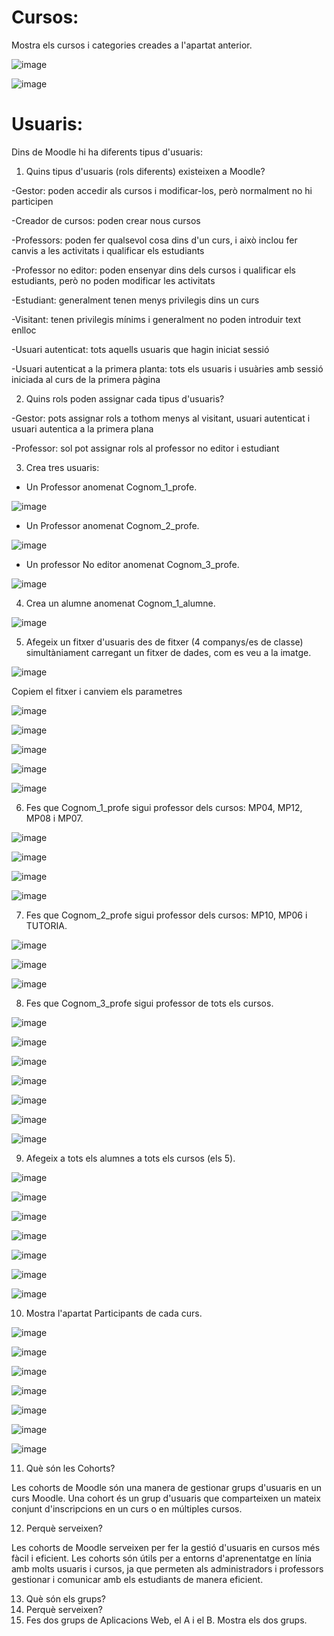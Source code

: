 # Cursos:

Mostra els cursos i categories creades a l'apartat anterior.

![image](https://user-images.githubusercontent.com/114162276/212097162-54280418-f24b-4028-baa6-aa4d952cecc3.png)

![image](https://user-images.githubusercontent.com/114162276/212097438-fe207437-bc70-443c-a428-f1c7871a8efe.png)

# Usuaris:

Dins de Moodle hi ha diferents tipus d'usuaris:

1. Quins tipus d'usuaris (rols diferents) existeixen a Moodle?

-Gestor: poden accedir als cursos i modificar-los, però normalment no hi participen

-Creador de cursos: poden crear nous cursos

-Professors: poden fer qualsevol cosa dins d'un curs, i això inclou fer canvis a les activitats i qualificar els estudiants

-Professor no editor: poden ensenyar dins dels cursos i qualificar els estudiants, però no poden modificar les activitats

-Estudiant: generalment tenen menys privilegis dins un curs

-Visitant: tenen privilegis mínims i generalment no poden introduir text enlloc

-Usuari autenticat: tots aquells usuaris que hagin iniciat sessió

-Usuari autenticat a la primera planta: tots els usuaris i usuàries amb sessió iniciada al curs de la primera pàgina

2. Quins rols poden assignar cada tipus d'usuaris?

-Gestor: pots assignar rols a tothom menys al visitant, usuari autenticat i usuari autentica a la primera plana

-Professor: sol pot assignar rols al professor no editor i estudiant

3. Crea tres usuaris:
  - Un Professor anomenat Cognom_1_profe.

![image](https://user-images.githubusercontent.com/114162276/212106253-a7fa82f8-343d-4400-b2ef-1b4629e23897.png)

  - Un Professor anomenat Cognom_2_profe.

![image](https://user-images.githubusercontent.com/114162276/212106787-02487f35-6d91-4cb3-a8cd-2da6fa5e8999.png)

  - Un professor No editor anomenat Cognom_3_profe.

![image](https://user-images.githubusercontent.com/114162276/212107468-7cc600b7-11bf-4407-90db-f62c11461797.png)

4.  Crea un alumne anomenat Cognom_1_alumne.

![image](https://user-images.githubusercontent.com/114162276/212109839-8a552336-9efb-436e-8121-3cdaef03c5e0.png)

5.  Afegeix un fitxer d'usuaris des de fitxer (4 companys/es de classe) simultàniament carregant un fitxer de dades, com es veu a la imatge.

![image](https://user-images.githubusercontent.com/110727546/205681118-13764074-331b-42b7-b051-38f816f8b931.png)

Copiem el fitxer i canviem els parametres

![image](https://user-images.githubusercontent.com/114162276/212115508-5addc053-4938-485b-bf00-aa689590e7d7.png)

![image](https://user-images.githubusercontent.com/114162276/212113249-033c7ebe-1934-46d9-9f38-e7180a2853db.png)

![image](https://user-images.githubusercontent.com/114162276/212113432-93e67e65-0efe-489f-aedf-fc9ba9f2d39a.png)

![image](https://user-images.githubusercontent.com/114162276/212116145-39e4c61f-1c14-48d9-a9f1-01fa77e96315.png)

![image](https://user-images.githubusercontent.com/114162276/212116425-26529075-cfc5-450f-a7a4-cc96bebcf0aa.png)

6. Fes que Cognom_1_profe sigui professor dels cursos: MP04, MP12, MP08 i MP07.

![image](https://user-images.githubusercontent.com/114162276/213226517-fd8122a9-86bc-4bd0-ac05-2a6e3918f371.png)

![image](https://user-images.githubusercontent.com/114162276/213226981-b8c85668-8d53-493e-b277-3909755a7571.png)

![image](https://user-images.githubusercontent.com/114162276/213227649-9b96bc9f-acb0-4a40-ae28-5d379a09a354.png)

![image](https://user-images.githubusercontent.com/114162276/213227915-8891c577-0820-4c63-b529-012aa9435afe.png)

7. Fes que Cognom_2_profe sigui professor dels cursos: MP10, MP06 i TUTORIA.

![image](https://user-images.githubusercontent.com/114162276/213229777-beecdfd3-b5cd-4114-84f4-95d0e1dff763.png)

![image](https://user-images.githubusercontent.com/114162276/213230383-e1bf1ca9-50af-4762-b7f4-d0f0c2dfa5dc.png)

![image](https://user-images.githubusercontent.com/114162276/213230650-dcaa8671-60cb-4075-9784-f6630136aae4.png)

8. Fes que Cognom_3_profe sigui professor de tots els cursos.

![image](https://user-images.githubusercontent.com/114162276/213232769-9427bc9b-00d1-4701-b015-0330951a4081.png)

![image](https://user-images.githubusercontent.com/114162276/213233005-64d3cce5-5986-401b-9e58-f916486c534e.png)

![image](https://user-images.githubusercontent.com/114162276/213233338-13a8e807-7648-42d6-b28b-c18c14614134.png)

![image](https://user-images.githubusercontent.com/114162276/213233667-0fe0cc21-81ff-4ee5-93d0-626258a69c21.png)

![image](https://user-images.githubusercontent.com/114162276/213233921-5fd0a9da-4afb-46a1-bcf5-c35f405ebbcd.png)

![image](https://user-images.githubusercontent.com/114162276/213234117-87c8c871-565e-4151-97a0-7ea329b31cb3.png)

![image](https://user-images.githubusercontent.com/114162276/213234336-419220db-ed7d-40b0-9f4d-ed5b9610ca21.png)

9. Afegeix a tots els alumnes a tots els cursos (els 5).

![image](https://user-images.githubusercontent.com/114162276/213236632-85f88017-9da7-4588-9996-72da85f745e3.png)

![image](https://user-images.githubusercontent.com/114162276/213236968-7559e304-3bc7-49fd-86f1-87e9dc7de184.png)

![image](https://user-images.githubusercontent.com/114162276/213237313-90a2c250-93c5-4534-b25a-78fdfe9ea104.png)

![image](https://user-images.githubusercontent.com/114162276/213237590-844f22b3-600f-48b4-a4fa-e6e6cd54afc3.png)

![image](https://user-images.githubusercontent.com/114162276/213237997-eb962a12-0cb4-4193-82ef-e21a9a3eae20.png)

![image](https://user-images.githubusercontent.com/114162276/213238239-92a59004-b424-4958-982b-d6f38665afe9.png)

![image](https://user-images.githubusercontent.com/114162276/213238620-f7777f17-7a53-4b29-beb1-f1fcc8d9287a.png)

10. Mostra l'apartat Participants de cada curs.

![image](https://user-images.githubusercontent.com/114162276/213239035-2424ad6d-25bb-4521-825d-ecd85be59ffa.png)

![image](https://user-images.githubusercontent.com/114162276/213239251-04509dd9-55c6-4b23-b488-8f464de10a0f.png)

![image](https://user-images.githubusercontent.com/114162276/213239423-afcd210d-b4aa-4730-b65b-e773d63d673b.png)

![image](https://user-images.githubusercontent.com/114162276/213245349-61a8b59c-e363-47aa-a417-bd18ff6d7d23.png)

![image](https://user-images.githubusercontent.com/114162276/213261209-da4fb1a9-f496-44eb-8b6b-c8969fec44aa.png)

![image](https://user-images.githubusercontent.com/114162276/213261300-48eaf024-37c6-477b-ba02-7d0a01e39563.png)

![image](https://user-images.githubusercontent.com/114162276/213261370-c9d1d59e-a39c-4bb9-855a-0fd939c59f3a.png)

11. Què són les Cohorts? 

Les cohorts de Moodle són una manera de gestionar grups d'usuaris en un curs Moodle. Una cohort és un grup d'usuaris que comparteixen un mateix conjunt d'inscripcions en un curs o en múltiples cursos. 

12. Perquè serveixen?

Les cohorts de Moodle serveixen per fer la gestió d'usuaris en cursos més fàcil i eficient.
Les cohorts són útils per a entorns d'aprenentatge en línia amb molts usuaris i cursos, ja que permeten als administradors i professors gestionar i comunicar amb els estudiants de manera eficient.

13. Què són els grups?
14. Perquè serveixen?
15. Fes dos grups de Aplicacions Web, el A i el B. Mostra els dos grups.
